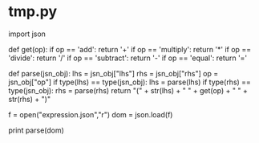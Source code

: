# tmp.py

import json

def get(op):
	if op == 'add':
		return '+'
	if op == 'multiply':
		return '*'
	if op == 'divide':
		return '/'
	if op == 'subtract':
		return '-'
	if op == 'equal':
		return '='

def parse(jsn_obj):
	lhs = jsn_obj["lhs"]
	rhs = jsn_obj["rhs"]
	op = jsn_obj["op"]
	if type(lhs) == type(jsn_obj):
		lhs = parse(lhs)
	if type(rhs) == type(jsn_obj):
		rhs = parse(rhs)
	return  "(" + str(lhs) + " " + get(op) + " " + str(rhs) + ")"


f = open("expression.json","r")
dom = json.load(f)

print parse(dom)
